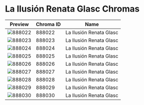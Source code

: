 # La Ilusión Renata Glasc Chromas



| Preview | Chroma ID | Name |
|---------|-----------|------|
| ![888022](https://raw.communitydragon.org/latest/plugins/rcp-be-lol-game-data/global/default/v1/champion-chroma-images/888/888022.png) | 888022 | La Ilusión Renata Glasc |
| ![888023](https://raw.communitydragon.org/latest/plugins/rcp-be-lol-game-data/global/default/v1/champion-chroma-images/888/888023.png) | 888023 | La Ilusión Renata Glasc |
| ![888024](https://raw.communitydragon.org/latest/plugins/rcp-be-lol-game-data/global/default/v1/champion-chroma-images/888/888024.png) | 888024 | La Ilusión Renata Glasc |
| ![888025](https://raw.communitydragon.org/latest/plugins/rcp-be-lol-game-data/global/default/v1/champion-chroma-images/888/888025.png) | 888025 | La Ilusión Renata Glasc |
| ![888026](https://raw.communitydragon.org/latest/plugins/rcp-be-lol-game-data/global/default/v1/champion-chroma-images/888/888026.png) | 888026 | La Ilusión Renata Glasc |
| ![888027](https://raw.communitydragon.org/latest/plugins/rcp-be-lol-game-data/global/default/v1/champion-chroma-images/888/888027.png) | 888027 | La Ilusión Renata Glasc |
| ![888028](https://raw.communitydragon.org/latest/plugins/rcp-be-lol-game-data/global/default/v1/champion-chroma-images/888/888028.png) | 888028 | La Ilusión Renata Glasc |
| ![888029](https://raw.communitydragon.org/latest/plugins/rcp-be-lol-game-data/global/default/v1/champion-chroma-images/888/888029.png) | 888029 | La Ilusión Renata Glasc |
| ![888030](https://raw.communitydragon.org/latest/plugins/rcp-be-lol-game-data/global/default/v1/champion-chroma-images/888/888030.png) | 888030 | La Ilusión Renata Glasc |